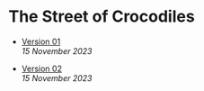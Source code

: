 # The Street of Crocodiles

- [Version 01](https://eleventhirty.github.io/crocodiles/index_one.html)    
*15 November 2023*

- [Version 02](https://eleventhirty.github.io/crocodiles/index_two.html)    
*15 November 2023*